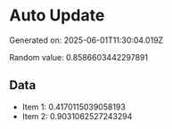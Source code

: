 # Auto Update

Generated on: 2025-06-01T11:30:04.019Z

Random value: 0.8586603442297891

## Data

- Item 1: 0.4170115039058193
- Item 2: 0.9031062527243294